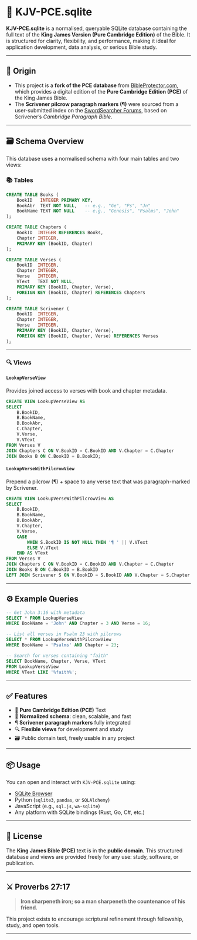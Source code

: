 # 📖 KJV-PCE.sqlite

**KJV-PCE.sqlite** is a normalised, queryable SQLite database containing the full text of the **King James Version (Pure Cambridge Edition)** of the Bible. It is structured for clarity, flexibility, and performance, making it ideal for application development, data analysis, or serious Bible study.

---

## 🧬 Origin

- This project is a **fork of the PCE database** from [BibleProtector.com](https://www.bibleprotector.com/), which provides a digital edition of the **Pure Cambridge Edition (PCE)** of the King James Bible.
- The **Scrivener pilcrow paragraph markers (¶)** were sourced from a user-submitted index on the [SwordSearcher Forums](https://forums.swordsearcher.com/threads/pilcrow-index-for-kjv-module.4486/), based on Scrivener’s *Cambridge Paragraph Bible*.

---

## 🗃️ Schema Overview

This database uses a normalised schema with four main tables and two views:

### 📚 Tables

```sql
CREATE TABLE Books (
    BookID   INTEGER PRIMARY KEY,
    BookAbr  TEXT NOT NULL,   -- e.g., "Ge", "Ps", "Jn"
    BookName TEXT NOT NULL    -- e.g., "Genesis", "Psalms", "John"
);

CREATE TABLE Chapters (
    BookID  INTEGER REFERENCES Books,
    Chapter INTEGER,
    PRIMARY KEY (BookID, Chapter)
);

CREATE TABLE Verses (
    BookID  INTEGER,
    Chapter INTEGER,
    Verse   INTEGER,
    VText   TEXT NOT NULL,
    PRIMARY KEY (BookID, Chapter, Verse),
    FOREIGN KEY (BookID, Chapter) REFERENCES Chapters
);

CREATE TABLE Scrivener (
    BookID  INTEGER,
    Chapter INTEGER,
    Verse   INTEGER,
    PRIMARY KEY (BookID, Chapter, Verse),
    FOREIGN KEY (BookID, Chapter, Verse) REFERENCES Verses
);
```

---

### 🔍 Views

#### `LookupVerseView`

Provides joined access to verses with book and chapter metadata.

```sql
CREATE VIEW LookupVerseView AS
SELECT
    B.BookID,
    B.BookName,
    B.BookAbr,
    C.Chapter,
    V.Verse,
    V.VText
FROM Verses V
JOIN Chapters C ON V.BookID = C.BookID AND V.Chapter = C.Chapter
JOIN Books B ON C.BookID = B.BookID;
```

#### `LookupVerseWithPilcrowView`

Prepend a pilcrow (¶) + space to any verse text that was paragraph-marked by Scrivener.

```sql
CREATE VIEW LookupVerseWithPilcrowView AS
SELECT
    B.BookID,
    B.BookName,
    B.BookAbr,
    V.Chapter,
    V.Verse,
    CASE
        WHEN S.BookID IS NOT NULL THEN '¶ ' || V.VText
        ELSE V.VText
    END AS VText
FROM Verses V
JOIN Chapters C ON V.BookID = C.BookID AND V.Chapter = C.Chapter
JOIN Books B ON C.BookID = B.BookID
LEFT JOIN Scrivener S ON V.BookID = S.BookID AND V.Chapter = S.Chapter AND V.Verse = S.Verse;
```

---

## ⚙️ Example Queries

```sql
-- Get John 3:16 with metadata
SELECT * FROM LookupVerseView
WHERE BookName = 'John' AND Chapter = 3 AND Verse = 16;

-- List all verses in Psalm 23 with pilcrows
SELECT * FROM LookupVerseWithPilcrowView
WHERE BookName = 'Psalms' AND Chapter = 23;

-- Search for verses containing "faith"
SELECT BookName, Chapter, Verse, VText
FROM LookupVerseView
WHERE VText LIKE '%faith%';
```

---

## ✅ Features

- 📜 **Pure Cambridge Edition (PCE)** Text
- 🧱 **Normalized schema**: clean, scalable, and fast
- ¶ **Scrivener paragraph markers** fully integrated
- 🔍 **Flexible views** for development and study
- 🗃️ Public domain text, freely usable in any project

---

## 📦 Usage

You can open and interact with `KJV-PCE.sqlite` using:

- [SQLite Browser](https://sqlitebrowser.org/)
- Python (`sqlite3`, `pandas`, or `SQLAlchemy`)
- JavaScript (e.g., `sql.js`, `wa-sqlite`)
- Any platform with SQLite bindings (Rust, Go, C#, etc.)

---

## 📜 License

The **King James Bible (PCE)** text is in the **public domain**. This structured database and views are provided freely for any use: study, software, or publication.

---

## ⚔️ Proverbs 27:17

> **Iron sharpeneth iron; so a man sharpeneth the countenance of his friend.**

This project exists to encourage scriptural refinement through fellowship, study, and open tools.

---
